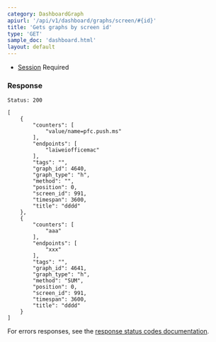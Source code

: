 ```yaml
---
category: DashboardGraph
apiurl: '/api/v1/dashboard/graphs/screen/#{id}'
title: 'Gets graphs by screen id'
type: 'GET'
sample_doc: 'dashboard.html'
layout: default
---
```


* [Session](#/authentication) Required

### Response

```Status: 200```

```
[
    {
        "counters": [
            "value/name=pfc.push.ms"
        ],
        "endpoints": [
            "laiweiofficemac"
        ],
        "tags": "",
        "graph_id": 4640,
        "graph_type": "h",
        "method": "",
        "position": 0,
        "screen_id": 991,
        "timespan": 3600,
        "title": "dddd"
    },
    {
        "counters": [
            "aaa"
        ],
        "endpoints": [
            "xxx"
        ],
        "tags": "",
        "graph_id": 4641,
        "graph_type": "h",
        "method": "SUM",
        "position": 0,
        "screen_id": 991,
        "timespan": 3600,
        "title": "dddd"
    }
]
```

For errors responses, see the [response status codes documentation](#/response-status-codes).
